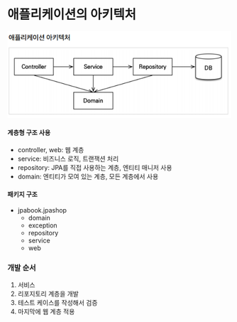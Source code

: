 # 애플리케이션의 아키텍처

![애플리케이션 아키텍처](./img/04.%20애플리케이션%20아키텍처.PNG)

#### 계층형 구조 사용
- controller, web: 웹 계층
- service: 비즈니스 로직, 트랜잭션 처리
- repository: JPA를 직접 사용하는 계층, 엔티티 매니저 사용
- domain: 엔티티가 모여 있는 계층, 모든 계층에서 사용

#### 패키지 구조
- jpabook.jpashop
    - domain
    - exception
    - repository
    - service
    - web

### 개발 순서
1. 서비스
2. 리포지토리 계층을 개발
3. 테스트 케이스를 작성해서 검증
4. 마지막에 웹 계층 적용
